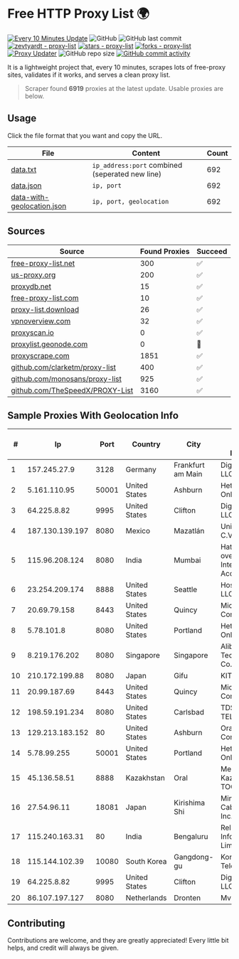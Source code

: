
# Free HTTP Proxy List 🌍

[![Every 10 Minutes Update](https://github.com/mertguvencli/http-proxy-list/actions/workflows/main.yml/badge.svg?branch=main)](https://github.com/mertguvencli/http-proxy-list/actions/workflows/main.yml)
![GitHub](https://img.shields.io/github/license/mertguvencli/http-proxy-list)
![GitHub last commit](https://img.shields.io/github/last-commit/mertguvencli/http-proxy-list)
[![zevtyardt - proxy-list](https://img.shields.io/static/v1?label=zevtyardt&message=proxy-list&color=blue&logo=github)](https://github.com/zevtyardt/proxy-list "Go to GitHub repo")
[![stars - proxy-list](https://img.shields.io/github/stars/zevtyardt/proxy-list?style=social)](https://github.com/zevtyardt/proxy-list)
[![forks - proxy-list](https://img.shields.io/github/forks/zevtyardt/proxy-list?style=social)](https://github.com/zevtyardt/proxy-list)
[![Proxy Updater](https://github.com/zevtyardt/proxy-list/workflows/Proxy%20Updater/badge.svg)](https://github.com/zevtyardt/proxy-list/actions?query=workflow:"Proxy+Updater")
![GitHub repo size](https://img.shields.io/github/repo-size/zevtyardt/proxy-list)
[![GitHub commit activity](https://img.shields.io/github/commit-activity/m/zevtyardt/proxy-list?logo=commits)](https://github.com/zevtyardt/proxy-list/commits/main)

It is a lightweight project that, every 10 minutes, scrapes lots of free-proxy sites, validates if it works, and serves a clean proxy list.

> Scraper found **6919** proxies at the latest update. Usable proxies are below.

## Usage

Click the file format that you want and copy the URL.

|File|Content|Count|
|----|-------|-----|
|[data.txt](https://raw.githubusercontent.com/mertguvencli/http-proxy-list/main/proxy-list/data.txt)|`ip_address:port` combined (seperated new line)|692|
|[data.json](https://raw.githubusercontent.com/mertguvencli/http-proxy-list/main/proxy-list/data.json)|`ip, port`|692|
|[data-with-geolocation.json](https://raw.githubusercontent.com/mertguvencli/http-proxy-list/main/proxy-list/data-with-geolocation.json)|`ip, port, geolocation`|692|

## Sources

|Source|Found Proxies|Succeed|
|------|-------------|-------|
|[free-proxy-list.net](https://free-proxy-list.net)|300|✅|
|[us-proxy.org](https://www.us-proxy.org)|200|✅|
|[proxydb.net](http://proxydb.net)|15|✅|
|[free-proxy-list.com](https://free-proxy-list.com/?page=&port=&type%5B%5D=http&type%5B%5D=https&up_time=0&search=Search)|10|✅|
|[proxy-list.download](https://www.proxy-list.download/HTTP)|26|✅|
|[vpnoverview.com](https://vpnoverview.com/privacy/anonymous-browsing/free-proxy-servers)|32|✅|
|[proxyscan.io](https://www.proxyscan.io)|0|✅|
|[proxylist.geonode.com](https://proxylist.geonode.com/api/proxy-list?limit=300&page=1&sort_by=lastChecked&sort_type=desc&protocols=http,https)|0|🚫|
|[proxyscrape.com](https://api.proxyscrape.com/v2/?request=displayproxies&protocol=http&timeout=10000&country=all&ssl=all&anonymity=all)|1851|✅|
|[github.com/clarketm/proxy-list](https://raw.githubusercontent.com/clarketm/proxy-list/master/proxy-list-raw.txt)|400|✅|
|[github.com/monosans/proxy-list](https://raw.githubusercontent.com/monosans/proxy-list/main/proxies/http.txt)|925|✅|
|[github.com/TheSpeedX/PROXY-List](https://raw.githubusercontent.com/TheSpeedX/PROXY-List/master/http.txt)|3160|✅|


## Sample Proxies With Geolocation Info

|#|Ip|Port|Country|City|Internet Service Provider|
|-|--|----|-------|----|-------------------------|
|1|157.245.27.9|3128|Germany|Frankfurt am Main|DigitalOcean, LLC|
|2|5.161.110.95|50001|United States|Ashburn|Hetzner Online GmbH|
|3|64.225.8.82|9995|United States|Clifton|DigitalOcean, LLC|
|4|187.130.139.197|8080|Mexico|Mazatlán|Uninet S.A. de C.V.|
|5|115.96.208.124|8080|India|Mumbai|Hathway IP over Cable Internet Access|
|6|23.254.209.174|8888|United States|Seattle|Hostwinds LLC.|
|7|20.69.79.158|8443|United States|Quincy|Microsoft Corporation|
|8|5.78.101.8|8080|United States|Portland|Hetzner Online GmbH|
|9|8.219.176.202|8080|Singapore|Singapore|Alibaba (US) Technology Co., Ltd.|
|10|210.172.199.88|8080|Japan|Gifu|KITAGATA|
|11|20.99.187.69|8443|United States|Quincy|Microsoft Corporation|
|12|198.59.191.234|8080|United States|Carlsbad|TDS TELECOM|
|13|129.213.183.152|80|United States|Ashburn|Oracle Corporation|
|14|5.78.99.255|50001|United States|Portland|Hetzner Online GmbH|
|15|45.136.58.51|8888|Kazakhstan|Oral|Megahost Kazakhstan TOO|
|16|27.54.96.11|18081|Japan|Kirishima Shi|Minamikyusyu CableTV Net Inc.|
|17|115.240.163.31|80|India|Bengaluru|Reliance Jio Infocomm Limited|
|18|115.144.102.39|10080|South Korea|Gangdong-gu|Korea Telecom|
|19|64.225.8.82|9995|United States|Clifton|DigitalOcean, LLC|
|20|86.107.197.127|8080|Netherlands|Dronten|Mvps LTD|



## Contributing

Contributions are welcome, and they are greatly appreciated! Every
little bit helps, and credit will always be given.

